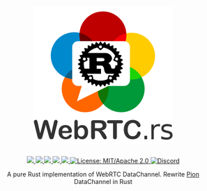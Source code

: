 <h1 align="center">
 <a href="https://webrtc.rs"><img src="./doc/webrtc.rs.png" alt="WebRTC.rs"></a>
 <br>
</h1>
<p align="center">
 <a href="https://github.com/webrtc-rs/data/actions"> 
  <img src="https://github.com/webrtc-rs/data/workflows/cargo/badge.svg">
 </a> 
 <a href="https://codecov.io/gh/webrtc-rs/data"> 
  <img src="https://codecov.io/gh/webrtc-rs/data/branch/main/graph/badge.svg">
 </a>
 <a href="https://deps.rs/repo/github/webrtc-rs/data"> 
  <img src="https://deps.rs/repo/github/webrtc-rs/data/status.svg">
 </a>
 <a href="https://crates.io/crates/webrtc-data"> 
  <img src="https://img.shields.io/crates/v/webrtc-data.svg">
 </a>
 <a href="https://docs.rs/webrtc-data"> 
  <img src="https://docs.rs/webrtc-data/badge.svg">
 </a>
 <a href="https://doc.rust-lang.org/1.6.0/complement-project-faq.html#why-dual-mitasl2-license">
  <img src="https://img.shields.io/badge/license-MIT%2FApache--2.0-blue" alt="License: MIT/Apache 2.0">
 </a>
 <a href="https://discord.gg/4Ju8UHdXMs">
  <img src="https://img.shields.io/discord/800204819540869120?logo=discord" alt="Discord">
 </a>
</p>
<p align="center">
 A pure Rust implementation of WebRTC DataChannel. Rewrite <a href="https://github.com/pion/datachannel/releases/tag/v1.4.21">Pion</a> DataChannel in Rust
</p>

